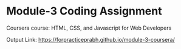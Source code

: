 

# Module-3 Coding Assignment

Coursera course: HTML, CSS, and Javascript for Web Developers

Output Link: https://forpracticeprabh.github.io/module-3-coursera/

